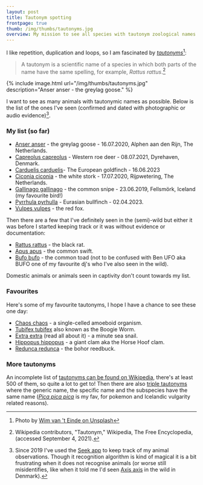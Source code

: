 ```yaml
---
layout: post
title: Tautonym spotting 
frontpage: true
thumb: /img/thumbs/tautonyms.jpg
overview: My mission to see all species with tautonym zoological names.   
---
```


I like repetition, duplication and loops, so I am fascinated by [*tautonyms*](https://en.wikipedia.org/wiki/Tautonym)[^2]:

> A tautonym is a scientific name of a species in which both parts of the name have the same spelling, for example, *Rattus rattus*.[^1]

{% include image.html url="/img/thumbs/tautonyms.jpg" description="Anser anser - the greylag goose." %}

I want to see as many animals with tautonymic names as possible. Below is the list of the ones I've seen (confirmed and dated with photographic or audio evidence)[^3]. 

### My list (so far)

* [Anser anser](https://en.wikipedia.org/wiki/Greylag_goose) - the greylag goose - 16.07.2020, Alphen aan den Rijn, The Netherlands.    
* [Capreolus capreolus](https://en.wikipedia.org/wiki/Roe_deer) - Western roe deer - 08.07.2021, Dyrehaven, Denmark.
* [Carduelis carduelis](https://en.wikipedia.org/wiki/European_goldfinch)- The European goldfinch - 16.06.2023
* [Ciconia ciconia](https://en.wikipedia.org/wiki/White_stork) - the white stork - 17.07.2020, Rijpwetering, The Netherlands.
* [Gallinago gallinago](https://en.wikipedia.org/wiki/Common_snipe) - the common snipe - 23.06.2019, Fellsmörk, Iceland (my favourite bird!)
* [Pyrrhula pyrhulla](https://en.wikipedia.org/wiki/Eurasian_bullfinch) - Eurasian bullfinch - 02.04.2023.
* [Vulpes vulpes](https://en.wikipedia.org/wiki/Red_fox) - the red fox.

Then there are a few that I've definitely seen in the (semi)-wild but either it was before I started keeping track or it was without evidence or documentation: 

* [Rattus rattus](https://en.wikipedia.org/wiki/Black_rat) - the black rat.
* [Apus apus](https://en.wikipedia.org/wiki/Common_swift) - the common swift.
* [Bufo bufo](https://en.wikipedia.org/wiki/Common_toad) - the common toad (not to be confused with Ben UFO aka BUFO one of my favourite dj's who I've also seen in the wild).

Domestic animals or animals seen in captivity don't count towards my list.

### Favourites

Here's some of my favourite tautonyms, I hope I have a chance to see these one day: 

* [Chaos chaos](https://en.wikipedia.org/wiki/Chaos_(genus)) - a single-celled amoeboid organism.
* [Tubifex tubifex](https://en.wikipedia.org/wiki/Tubifex_tubifex) also known as the Boogie Worm.
* [Extra extra](https://en.wikipedia.org/wiki/Extra_extra) (read all about it) - a minute sea snail.
* [Hippopus hippopus](https://en.wikipedia.org/wiki/Hippopus_hippopus) - a giant clam aka the Horse Hoof clam.
* [Redunca redunca](https://en.wikipedia.org/wiki/Bohor_reedbuck) - the bohor reedbuck.


### More tautonyms

An incomplete list of [tautonyms can be found on Wikipedia](https://en.wikipedia.org/wiki/List_of_tautonyms), there's at least 500 of them, so quite a lot to get to! Then there are also [triple tautonyms](https://en.wikipedia.org/wiki/List_of_triple_tautonyms) where the generic name, the specific name and the subspecies have the same name ([*Pica pica pica*](https://en.wikipedia.org/wiki/Eurasian_magpie#Subspecies) is my fav, for pokemon and Icelandic vulgarity related reasons).


[^1]: Wikipedia contributors, "Tautonym," Wikipedia, The Free Encyclopedia,  (accessed September 4, 2021).
[^2]: Photo by [Wim van 't Einde on Unsplash](https://unsplash.com/photos/5Krg8h4zGAE)
[^3]: Since 2019 I've used the [Seek app](https://www.inaturalist.org/pages/seek_app) to keep track of my animal observations. Though it recognition algorithm is kind of magical it is a bit frustrating when it does not recognise animals (or worse still misidentifies, like when it told me I'd seen [Axis axis](https://en.wikipedia.org/wiki/Chital) in the wild in Denmark).

